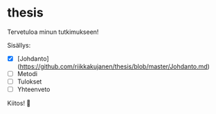 # thesis

Tervetuloa minun tutkimukseen!

Sisällys:
* [x] [Johdanto] (https://github.com/riikkakujanen/thesis/blob/master/Johdanto.md)
* [ ] Metodi
* [ ] Tulokset
* [ ] Yhteenveto

Kiitos! :clap:
